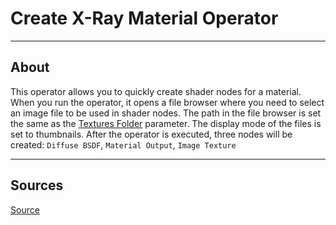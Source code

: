 # Create X-Ray Material Operator

___

## About

This operator allows you to quickly create shader nodes for a material. When you run the operator, it opens a file browser where you need to select an image file to be used in shader nodes. The path in the file browser is set the same as the [Textures Folder](../addon-preference-panels/preference-panel-paths.md#textures-folder) parameter. The display mode of the files is set to thumbnails. After the operator is executed, three nodes will be created: `Diffuse BSDF`, `Material Output`, `Image Texture`

___

## Sources

[Source](https://github.com/PavelBlend/blender-xray/wiki/Operator-Create-XRay-Material)
